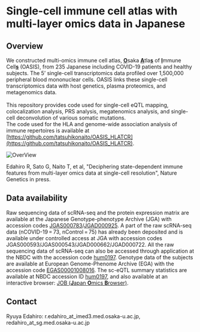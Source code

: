 # Single-cell immune cell atlas with multi-layer omics data in Japanese

## Overview
We constructed multi-omics immune cell atlas, <ins>**O**</ins>saka <ins>**A**</ins>tla<ins>**s**</ins> of <ins>**I**</ins>mmune Cell<ins>**s**</ins> (OASIS), from 235 Japanese including COVID-19 patients and healthy subjects. The 5’ single-cell transcriptomics data profiled over 1,500,000 peripheral blood mononuclear cells. OASIS links these single-cell transcriptomics data with host genetics, plasma proteomics, and metagenomics data.\
\
This repository provides code used for single-cell eQTL mapping, colocalization analysis, PRS analysis, megatenomics analysis, and single-cell deconvolution of various somatic mutations.\
The code used for the HLA and genome-wide association analysis of immune repertoires is available at [https://github.com/tatsuhikonaito/OASIS_HLATCR](https://github.com/tatsuhikonaito/OASIS_HLATCR).

![OverView](https://github.com/user-attachments/assets/92d898a9-1bdd-4643-935f-dda6fd3b4a72)

Edahiro R, Sato G, Naito T, et al, "Deciphering state-dependent immune features from multi-layer omics data at single-cell resolution", Nature Genetics in press. 

## Data availability
Raw sequencing data of scRNA-seq and the protein expression matrix are available at the Japanese Genotype-phenotype Archive (JGA) with accession codes [JGAS000783](https://ddbj.nig.ac.jp/search/entry/jga-study/JGAS000783)/[JGAD000925](https://ddbj.nig.ac.jp/search/entry/jga-dataset/JGAD000925). A part of the raw scRNA-seq data (nCOVID-19 = 73, nControl = 75) has already been deposited and is available under controlled access at JGA with accession codes JGAS000593/JGAS000543/JGAD000662/JGAD000722. All the raw sequencing data of scRNA-seq can also be accessed through application at the NBDC with the accession code [hum0197](https://humandbs.biosciencedbc.jp/en/hum0197-latest). Genotype data of the subjects are available at European Genome-Phenome Archive (EGA) with the accession code [EGAS00001008016](https://ega-archive.org/studies/EGAS00001008016). The sc-eQTL summary statistics are available at NBDC accession ID [hum0197](https://humandbs.biosciencedbc.jp/en/hum0197-latest), and also available at an interactive browser: [JOB (<ins>**J**</ins>apan <ins>**O**</ins>mics <ins>**B**</ins>rowser)](https://japan-omics.jp/).

## Contact
Ryuya Edahiro: r.edahiro_at_imed3.med.osaka-u.ac.jp, redahiro_at_sg.med.osaka-u.ac.jp 
